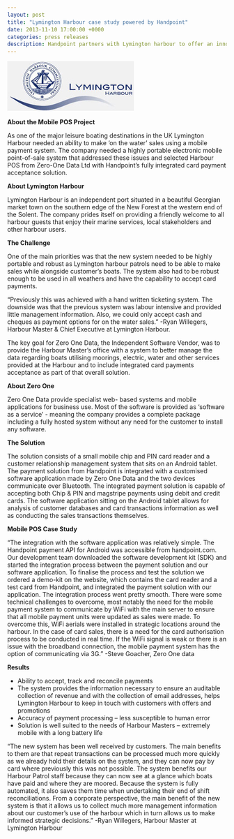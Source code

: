 ```yaml
---
layout: post
title: "Lymington Harbour case study powered by Handpoint"
date: 2013-11-10 17:00:00 +0000
categories: press releases
description: Handpoint partners with Lymington harbour to offer an innovative mobile payment solution to make on the water sales
---
```


<img class="ui medium centered image" src="/images/logos/lymington-harbour-logo.jpg" alt="lymington harbour logo">


**About the Mobile POS Project**

As one of the major leisure boating destinations in the UK Lymington Harbour needed an ability to make ‘on the water’ sales using a mobile payment system. The company needed a highly portable electronic mobile point-of-sale system that addressed these issues and selected Harbour POS from Zero-One Data Ltd with Handpoint’s fully integrated card payment acceptance solution.

**About Lymington Harbour**

Lymington Harbour is an independent port situated in a beautiful Georgian market town on the southern edge of the New Forest at the western end of the Solent. The company prides itself on providing a friendly welcome to all harbour guests that enjoy their marine services, local stakeholders and other harbour users.

**The Challenge**

One of the main priorities was that the new system needed to be highly portable and robust as Lymington harbour patrols need to be able to make sales while alongside customer’s boats. The system also had to be robust enough to be used in all weathers and have the capability to accept card payments.

“Previously this was achieved with a hand written ticketing system. The downside was that the previous system was labour intensive and provided little management information. Also, we could only accept cash and cheques as payment options for on the water sales.”
-Ryan Willegers, Harbour Master & Chief Executive at Lymington Harbour.

The key goal for Zero One Data, the Independent Software Vendor, was to provide the Harbour Master’s office with a system to better manage the data regarding boats utilising moorings, electric, water and other services provided at the Harbour and to include integrated card payments acceptance as part of that overall solution.

**About Zero One**

Zero One Data provide specialist web- based systems and mobile applications for business use. Most of the software is provided as ‘software as a service’ - meaning the company provides a complete package including a fully hosted system without any need for the customer to install any software.

**The Solution**

The solution consists of a small mobile chip and PIN card reader and a customer relationship management system that sits on an Android tablet. The payment solution from Handpoint is integrated with a customised software application made by Zero One Data and the two devices communicate over Bluetooth. The integrated payment solution is capable of accepting both Chip & PIN and magstripe payments using debit and credit cards. The software application sitting on the Android tablet allows for analysis of customer databases and card transactions information as well as conducting the sales transactions themselves.
 
**Mobile POS Case Study**

“The integration with the software application was relatively simple. The Handpoint payment API for Android was accessible from handpoint.com. Our development team downloaded the software development kit (SDK) and started the integration process between the payment solution and our software application. To finalise the process and test the solution we ordered a demo-kit on the website, which contains the card reader and a test card from Handpoint, and integrated the payment solution with our application. The integration process went pretty smooth. There were some technical challenges to overcome, most notably the need for the mobile payment system to communicate by WiFi with the main server to ensure that all mobile payment units were updated as sales were made. To overcome this, WiFi aerials were installed in strategic locations around the harbour. In the case of card sales, there is a need for the card authorisation process to be conducted in real time. If the WiFi signal is weak or there is an issue with the broadband connection, the mobile payment system has the option of communicating via 3G.”
-Steve Goacher, Zero One data

**Results**

 * Ability to accept, track and reconcile payments
* The system provides the information necessary to ensure an auditable collection of revenue and with the collection of email addresses, helps Lymington Harbour to keep in touch with customers with offers and promotions
* Accuracy of payment processing – less susceptible to human error
* Solution is well suited to the needs of Harbour Masters – extremely mobile with a long battery life

“The new system has been well received by customers. The main benefits to them are that repeat transactions can be processed much more quickly as we already hold their details on the system, and they can now pay by card where previously this was not possible. The system benefits our Harbour Patrol staff because they can now see at a glance which boats have paid and where they are moored. Because the system is fully automated, it also saves them time when undertaking their end of shift reconciliations. From a corporate perspective, the main benefit of the new system is that it allows us to collect much more management information about our customer’s use of the harbour which in turn allows us to make informed strategic decisions.”
-Ryan Willegers, Harbour Master at Lymington Harbour
